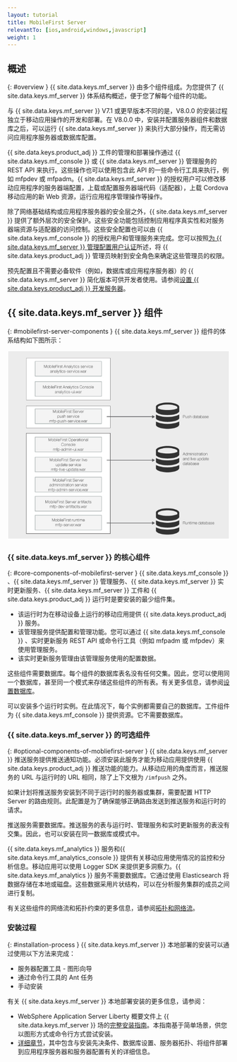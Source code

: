```yaml
---
layout: tutorial
title: MobileFirst Server
relevantTo: [ios,android,windows,javascript]
weight: 1
---
```

<!-- NLS_CHARSET=UTF-8 -->
## 概述
{: #overview }
{{ site.data.keys.mf_server }}    由多个组件组成。为您提供了 {{ site.data.keys.mf_server }}    体系结构概述，便于您了解每个组件的功能。

与 {{ site.data.keys.mf_server }}    V7.1 或更早版本不同的是，V8.0.0 的安装过程独立于移动应用操作的开发和部署。在 V8.0.0 中，安装并配置服务器组件和数据库之后，可以运行 {{ site.data.keys.mf_server }}    来执行大部分操作，而无需访问应用程序服务器或数据库配置。

{{ site.data.keys.product_adj }}    工件的管理和部署操作通过 {{ site.data.keys.mf_console }}    或 {{ site.data.keys.mf_server }}    管理服务的 REST API 来执行。这些操作也可以使用包含此 API 的一些命令行工具来执行，例如 mfpdev 或 mfpadm。{{ site.data.keys.mf_server }}    的授权用户可以修改移动应用程序的服务器端配置，上载或配置服务器端代码（适配器），上载 Cordova 移动应用的新 Web 资源，运行应用程序管理操作等操作。

除了网络基础结构或应用程序服务器的安全层之外，{{ site.data.keys.mf_server }}    提供了额外层次的安全保护。这些安全功能包括控制应用程序真实性和对服务器端资源与适配器的访问控制。这些安全配置也可以由 {{ site.data.keys.mf_console }}    的授权用户和管理服务来完成。您可以按照[为 {{ site.data.keys.mf_server }}    管理配置用户认证](../../../installation-configuration/production/server-configuration)所述，将 {{ site.data.keys.product_adj }}    管理员映射到安全角色来确定这些管理员的权限。

预先配置且不需要必备软件（例如，数据库或应用程序服务器）的 {{ site.data.keys.mf_server }}    简化版本可供开发者使用。请参阅[设置 {{ site.data.keys.product_adj }}    开发服务器](../../../installation-configuration/development)。

## {{ site.data.keys.mf_server }}    组件
{: #mobilefirst-server-components }
{{ site.data.keys.mf_server }}    组件的体系结构如下图所示：

![组成 {{ site.data.keys.mf_server }}    的组件](server_components.jpg)

### {{ site.data.keys.mf_server }}    的核心组件
{: #core-components-of-mobilefirst-server }
{{ site.data.keys.mf_console }}   、{{ site.data.keys.mf_server }}    管理服务、{{ site.data.keys.mf_server }}    实时更新服务、{{ site.data.keys.mf_server }}    工件和 {{ site.data.keys.product_adj }}    运行时是要安装的最少组件集。 

* 该运行时为在移动设备上运行的移动应用提供 {{ site.data.keys.product_adj }}    服务。
* 该管理服务提供配置和管理功能。您可以通过 {{ site.data.keys.mf_console }}   、实时更新服务 REST API 或命令行工具（例如 mfpadm 或 mfpdev）来使用管理服务。 
* 该实时更新服务管理由该管理服务使用的配置数据。

这些组件需要数据库。每个组件的数据库表名没有任何交集。因此，您可以使用同一个数据库，甚至同一个模式来存储这些组件的所有表。有关更多信息，请参阅[设置数据库](../../../installation-configuration/production/server-configuration)。

可以安装多个运行时实例。在此情况下，每个实例都需要自己的数据库。工件组件为 {{ site.data.keys.mf_console }}    提供资源。它不需要数据库。

### {{ site.data.keys.mf_server }}    的可选组件
{: #optional-components-of-mobliefirst-server }
{{ site.data.keys.mf_server }}    推送服务提供推送通知功能。必须安装此服务才能为移动应用提供使用 {{ site.data.keys.product_adj }}    推送功能的能力。从移动应用的角度而言，推送服务的 URL 与运行时的 URL 相同，除了上下文根为 `/imfpush` 之外。

如果计划将推送服务安装到不同于运行时的服务器或集群，需要配置 HTTP Server 的路由规则。此配置是为了确保能够正确路由发送到推送服务和运行时的请求。 

推送服务需要数据库。推送服务的表与运行时、管理服务和实时更新服务的表没有交集。因此，也可以安装在同一数据库或模式中。

{{ site.data.keys.mf_analytics }}   服务和{{ site.data.keys.mf_analytics_console }}    提供有关移动应用使用情况的监控和分析信息。移动应用可以使用 Logger SDK 来提供更多洞察力。{{ site.data.keys.mf_analytics }}   服务不需要数据库。它通过使用 Elasticsearch 将数据存储在本地或磁盘。这些数据采用片状结构，可以在分析服务集群的成员之间进行复制。

有关这些组件的网络流和拓扑约束的更多信息，请参阅[拓扑和网络流](../../../installation-configuration/production/server-configuration)。

### 安装过程
{: #installation-process }
{{ site.data.keys.mf_server }}    本地部署的安装可以通过使用以下方法来完成：

* 服务器配置工具 - 图形向导
* 通过命令行工具的 Ant 任务
* 手动安装

有关 {{ site.data.keys.mf_server }}    本地部署安装的更多信息，请参阅：

* WebSphere Application Server Liberty 概要文件上 {{ site.data.keys.mf_server }}    场的[完整安装指南](../../../installation-configuration/production/)。本指南基于简单场景，供您以图形方式或命令行方式尝试安装。
* [详细章节](../../../installation-configuration/production/)，其中包含与安装先决条件、数据库设置、服务器拓扑、将组件部署到应用程序服务器和服务器配置有关的详细信息。

